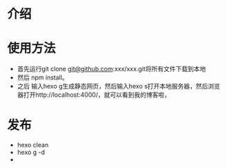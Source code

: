 <!--
 * @Author: your name
 * @Date: 2020-05-28 15:51:13
 * @LastEditTime: 2020-05-29 10:59:20
 * @LastEditors: Please set LastEditors
 * @Description: In User Settings Edit
 * @FilePath: \LingtianBlog\README.md
--> 
# 介绍


# 使用方法
+ 首先运行git clone git@github.com:xxx/xxx.git将所有文件下载到本地
+ 然后 npm install。
+ 之后 输入hexo g生成静态网页，然后输入hexo s打开本地服务器，然后浏览器打开http://localhost:4000/，就可以看到我的博客啦，

# 发布 
+ hexo clean 
+ hexo g -d
+ 